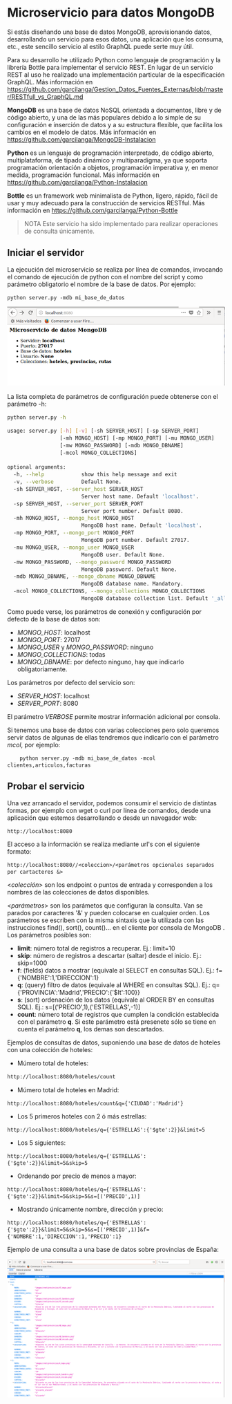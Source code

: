 # Microservicio para datos MongoDB

Si estás diseñando una base de datos MongoDB, aprovisionando datos, desarrollando un servicio para esos datos, una aplicación que los consuma, etc., este sencillo servicio al estilo GraphQL puede serte muy útil.

Para su desarrollo he utilizado Python como lenguaje de programación y la librería Bottle para implementar el servicio REST. En lugar de un servicio REST al uso he realizado una implementación particular de la especificación GraphQL. Más información en https://github.com/garcilanga/Gestion_Datos_Fuentes_Externas/blob/master/RESTfull_vs_GraphQL.md

**MongoDB** es una base de datos NoSQL orientada a documentos, libre y de código abierto, y una de las más populares debido a lo simple de su configuración e inserción de datos y a su estructura flexible, que facilita los cambios en el modelo de datos. Más información en https://github.com/garcilanga/MongoDB-Instalacion

**Python** es un lenguaje de programación interpretado, de código abierto, multiplataforma, de tipado dinámico y multiparadigma, ya que soporta programación orientación a objetos, programación imperativa y, en menor medida, programación funcional. Más información en https://github.com/garcilanga/Python-Instalacion

**Bottle** es un framework web minimalista de Python, ligero, rápido, fácil de usar y muy adecuado para la construcción de servicios RESTful. Más información en https://github.com/garcilanga/Python-Bottle

> NOTA Este servicio ha sido implementado para realizar operaciones de consulta únicamente.

## Iniciar el servidor

La ejecución del microservicio se realiza por línea de comandos, invocando el comando de ejecución de python con el nombre del script y como parámetro obligatorio el nombre de la base de datos. Por ejemplo:
```
python server.py -mdb mi_base_de_datos
```
![Inicio](images/server.png)

La lista completa de parámetros de configuración puede obtenerse con el parámetro -h:
```sh
python server.py -h
```
```sh
usage: server.py [-h] [-v] [-sh SERVER_HOST] [-sp SERVER_PORT]
                 [-mh MONGO_HOST] [-mp MONGO_PORT] [-mu MONGO_USER]
                 [-mw MONGO_PASSWORD] [-mdb MONGO_DBNAME]
                 [-mcol MONGO_COLLECTIONS]

optional arguments:
  -h, --help            show this help message and exit
  -v, --verbose         Default None.
  -sh SERVER_HOST, --server_host SERVER_HOST
                        Server host name. Default 'localhost'.
  -sp SERVER_HOST, --server_port SERVER_PORT
                        Server port number. Default 8080.
  -mh MONGO_HOST, --mongo_host MONGO_HOST
                        MongoDB host name. Default 'localhost'.
  -mp MONGO_PORT, --mongo_port MONGO_PORT
                        MongoDB port number. Default 27017.
  -mu MONGO_USER, --mongo_user MONGO_USER
                        MongoDB user. Default None.
  -mw MONGO_PASSWORD, --mongo_password MONGO_PASSWORD
                        MongoDB password. Default None.
  -mdb MONGO_DBNAME, --mongo_dbname MONGO_DBNAME
                        MongoDB database name. Mandatory.
  -mcol MONGO_COLLECTIONS, --mongo_collections MONGO_COLLECTIONS
                        MongoDB database collection list. Default '_all'.
```

Como puede verse, los parámetros de conexión y configuración por defecto de la base de datos son:
- _MONGO_HOST_: localhost
- _MONGO_PORT_: 27017
- _MONGO_USER_ y _MONGO_PASSWORD_: ninguno
- _MONGO_COLLECTIONS_: todas
- _MONGO_DBNAME_: por defecto ninguno, hay que indicarlo obligatoriamente.

Los parámetros por defecto del servicio son:
- _SERVER_HOST_: localhost
- _SERVER_PORT_: 8080

El parámetro _VERBOSE_ permite mostrar información adicional por consola.

Si tenemos una base de datos con varias colecciones pero solo queremos servir datos de algunas de ellas tendremos que indicarlo con el parámetro _mcol_, por ejemplo:
```
    python server.py -mdb mi_base_de_datos -mcol clientes,articulos,facturas
```


## Probar el servicio

Una vez arrancado el servidor, podemos consumir el servicio de distintas formas, por ejemplo con wget o curl por línea de comandos, desde una aplicación que estemos desarrollando o desde un navegador web:
```
http://localhost:8080
```

El acceso a la información se realiza mediante url's con el siguiente formato:
```
http://localhost:8080//<coleccion>/<parámetros opcionales separados por cartacteres &>
```

<_colección_> son los endpoint o puntos de entrada y corresponden a los nombres de las colecciones de datos disponibles.

<_parámetros_> son los parámetos que configuran la consulta. Van se parados por caracteres '&' y pueden colocarse en cualquier orden. Los parámetros se escriben con la misma sintaxis que la utilizada con las instrucciones find(), sort(), count()... en el cliente por consola de MongoDB . Los parámetros posibles son:
- **limit**: número total de registros a recuperar. Ej.: limit=10
- **skip**: número de registros a descartar (saltar) desde el inicio. Ej.: skip=1000
- **f**: (fields) datos a mostrar (equivale al SELECT en consultas SQL). Ej.: f={'NOMBRE':1,'DIRECCION':1}
- **q**: (query) filtro de datos (equivale al WHERE en consultas SQL). Ej.: q={'PROVINCIA':'Madrid','PRECIO':{'$lt':100}}
- **s**: (sort) ordenación de los datos (equivale al ORDER BY en consultas SQL). Ej.: s=[('PRECIO',1),('ESTRELLAS',-1)]
- **count**: número total de registros que cumplen la condición establecida con el parámetro **q**. Si este parámetro está presenete sólo se tiene en cuenta el parámetro **q**, los demas son descartados.

Ejemplos de consultas de datos, suponiendo una base de datos de hoteles con una colección de hoteles:

- Múmero total de hoteles:
```html
http://localhost:8080/hoteles/count
```

- Múmero total de hoteles en Madrid:
```
http://localhost:8080/hoteles/count&q={'CIUDAD':'Madrid'}
```

- Los 5 primeros hoteles con 2 ó más estrellas:
```
http://localhost:8080/hoteles/q={'ESTRELLAS':{'$gte':2}}&limit=5
```

- Los 5 siguientes:
```
http://localhost:8080/hoteles/q={'ESTRELLAS':{'$gte':2}}&limit=5&skip=5
```

- Ordenando por precio de menos a mayor:
```
http://localhost:8080/hoteles/q={'ESTRELLAS':{'$gte':2}}&limit=5&skip=5&s=[('PRECIO',1)]
```

- Mostrando únicamente nombre, dirección y precio:
```
http://localhost:8080/hoteles/q={'ESTRELLAS':{'$gte':2}}&limit=5&skip=5&s=[('PRECIO',1)]&f={'NOMBRE':1,'DIRECCION':1,'PRECIO':1}

```
Ejemplo de una consulta a una base de datos sobre provincias de España:

![provincias](images/query_provincias.png)
